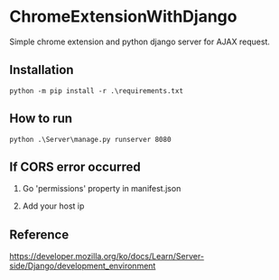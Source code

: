 # ChromeExtensionWithDjango
Simple chrome extension and python django server for AJAX request.

## Installation
```
python -m pip install -r .\requirements.txt
```

## How to run
```
python .\Server\manage.py runserver 8080
```

## If CORS error occurred
1. Go 'permissions' property in manifest.json

2. Add your host ip

## Reference
https://developer.mozilla.org/ko/docs/Learn/Server-side/Django/development_environment
